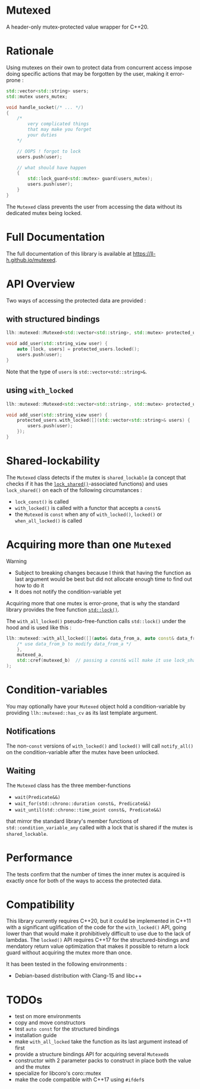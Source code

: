 # Mutexed
A header-only mutex-protected value wrapper for C++20.


# Rationale
Using mutexes on their own to protect data from concurrent access impose doing specific actions that may be forgotten by the user, making it error-prone :
```cpp
std::vector<std::string> users;
std::mutex users_mutex;

void handle_socket(/* ... */)
{
    /*
        very complicated things
        that may make you forget
        your duties
    */

    // OOPS ! forgot to lock
    users.push(user);

    // what should have happen
    {
        std::lock_guard<std::mutex> guard(users_mutex);
        users.push(user);
    }
}
```

The `Mutexed` class prevents the user from accessing the data without its dedicated mutex being locked.

# Full Documentation
The full documentation of this library is available at https://ll-h.github.io/mutexed.

# API Overview
Two ways of accessing the protected data are provided :

## with structured bindings
```cpp
llh::mutexed::Mutexed<std::vector<std::string>, std::mutex> protected_users;

void add_user(std::string_view user) {
    auto [lock, users] = protected_users.locked();
    users.push(user);
}
```

Note that the type of `users` is `std::vector<std::string>&`.

## using `with_locked`
```cpp
llh::mutexed::Mutexed<std::vector<std::string>, std::mutex> protected_users;

void add_user(std::string_view user) {
    protected_users.with_locked([](std::vector<std::string>& users) {
        users.push(user);
    });
}
```


# Shared-lockability
The `Mutexed` class detects if the mutex is `shared_lockable` (a concept that checks if it has the [`lock_shared()`](https://en.cppreference.com/w/cpp/thread/shared_mutex/lock_shared)-associated functions) and uses `lock_shared()` on each of the following circumstances :
* `lock_const()` is called
* `with_locked()` is called with a functor that accepts a `const&`
* the `Mutexed` is `const` when any of `with_locked()`, `locked()` or `when_all_locked()` is called

# Acquiring more than one `Mutexed`
>[!WARNING]
> * Subject to breaking changes because I think that having the function as last argument would be best but did not allocate enough time to find out how to do it
> * It does not notify the condition-variable yet

Acquiring more that one mutex is error-prone, that is why the standard library provides the free function [`std::lock()`](https://en.cppreference.com/w/cpp/thread/lock).

The `with_all_locked()` pseudo-free-function calls `std::lock()` under the hood and is used like this :
```cpp
llh::mutexed::with_all_locked([](auto& data_from_a, auto const& data_from_b) {
    /* use data_from_b to modify data_from_a */
    },
    mutexed_a,
    std::cref(mutexed_b)  // passing a const& will make it use lock_shared() when it exists
);
```


# Condition-variables
You may optionally have your `Mutexed` object hold a condition-variable by providing `llh::mutexed::has_cv` as its last template argument.

## Notifications
The non-`const` versions of `with_locked()` and `locked()` will call `notify_all()` on the condition-variable after the mutex have been unlocked.

## Waiting
The `Mutexed` class has the three member-functions
* `wait(Predicate&&)`
* `wait_for(std::chrono::duration const&, Predicate&&)`
* `wait_until(std::chrono::time_point const&, Predicate&&)`

that mirror the standard library's member functions of `std::condition_variable_any` called with a lock that is shared if the mutex is `shared_lockable`.


# Performance
The tests confirm that the number of times the inner mutex is acquired is exactly once for both of the ways to access the protected data.


# Compatibility
This library currently requires C++20, but it could be implemented in C++11 with a significant uglification of the code for the `with_locked()` API, going lower than that would make it prohibitively difficult to use due to the lack of lambdas. The `locked()` API requires C++17 for the structured-bindings and mendatory return value optimization that makes it possible to return a lock guard without acquiring the mutex more than once.


It has been tested in the following environments :
* Debian-based distribution with Clang-15 and libc++


# TODOs
* test on more environments
* copy and move constructors
* test `auto const` for the structured bindings
* installation guide
* make `with_all_locked` take the function as its last argument instead of first
* provide a structure bindings API for acquiring several `Mutexed`s
* constructor with 2 parameter packs to construct in place both the value and the mutex
* specialize for libcoro's coro::mutex
* make the code compatible with C++17 using `#ifdef`s
